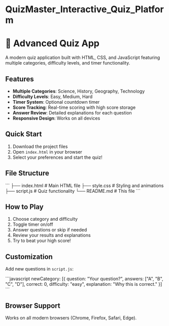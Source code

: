 # QuizMaster_Interactive_Quiz_Platform
# 🧠 Advanced Quiz App

A modern quiz application built with HTML, CSS, and JavaScript featuring multiple categories, difficulty levels, and timer functionality.

## Features

- **Multiple Categories**: Science, History, Geography, Technology
- **Difficulty Levels**: Easy, Medium, Hard
- **Timer System**: Optional countdown timer
- **Score Tracking**: Real-time scoring with high score storage
- **Answer Review**: Detailed explanations for each question
- **Responsive Design**: Works on all devices

## Quick Start

1. Download the project files
2. Open `index.html` in your browser
3. Select your preferences and start the quiz!

## File Structure

\`\`\`
├── index.html    # Main HTML file
├── style.css     # Styling and animations  
├── script.js     # Quiz functionality
└── README.md     # This file
\`\`\`

## How to Play

1. Choose category and difficulty
2. Toggle timer on/off
3. Answer questions or skip if needed
4. Review your results and explanations
5. Try to beat your high score!

## Customization

Add new questions in `script.js`:

\`\`\`javascript
newCategory: [{
  question: "Your question?",
  answers: ["A", "B", "C", "D"],
  correct: 0,
  difficulty: "easy",
  explanation: "Why this is correct."
}]
\`\`\`

## Browser Support

Works on all modern browsers (Chrome, Firefox, Safari, Edge).


